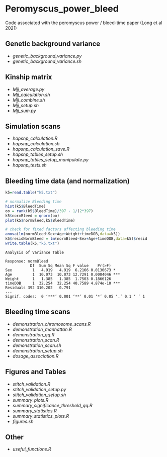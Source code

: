# Peromyscus_power_bleed
Code associated with the peromyscus power / bleed-time paper (Long et al 2021)

## Genetic background variance
- *genetic_background_variance.py*
- *genetic_background_variance.sh*

## Kinship matrix
- *Mjj_average.py*
- *Mjj_calculation.sh*
- *Mjj_combine.sh*
- *Mjj_setup.sh*
- *Mjj_sum.py*

## Simulation scans
- *hapsnp_calculation.R*
- *hapsnp_calculation.sh*
- *hapsnp_calculation_save.R*
- *hapsnp_tables_setup.sh*
- *hapsnp_tables_setup_manipulate.py*
- *hapsnp_tests.sh*

## Bleeding time data (and normalization)
```R
k5=read.table("k5.txt")

# normalize Bleeding time
hist(k5$BleedTime)
oo = rank(k5$BleedTime)/397 - 1/(2*397)
k5$normBleed = qnorm(oo)
plot(k5$normBleed,k5$BleedTime)

# check for fixed factors affecting bleeding time
anova(lm(normBleed~Sex+Age+Weight+timeDOB,data=k5))
k5$residNormBleed = lm(normBleed~Sex+Age+timeDOB,data=k5)$resid
write.table(k5,"k5.txt")
```
```
Analysis of Variance Table

Response: normBleed
           Df  Sum Sq Mean Sq F value    Pr(>F)    
Sex         1   4.919   4.919  6.2166 0.0130673 *  
Age         1  10.073  10.073 12.7291 0.0004046 ***
Weight      1   1.385   1.385  1.7503 0.1866126    
timeDOB     1  32.254  32.254 40.7589 4.874e-10 ***
Residuals 392 310.202   0.791                      
---
Signif. codes:  0 ‘***’ 0.001 ‘**’ 0.01 ‘*’ 0.05 ‘.’ 0.1 ‘ ’ 1
```

## Bleeding time scans
- *demonstration_chromosome_scans.R*
- *demonstration_manhattan.R*
- *demonstration_qq.R*
- *demonstration_scan.R*
- *demonstration_scan.sh*
- *demonstration_setup.sh*
- *dosage_association.R*

## Figures and Tables
- *stitch_validation.R*
- *stitch_validation_setup.py*
- *stitch_validation_setup.sh*
- *summary_plots.R*
- *summary_significance_threshold_qq.R*
- *summary_statistics.R*
- *summary_statistics_plots.R*
- *figures.sh*

## Other
- *useful_functions.R*
